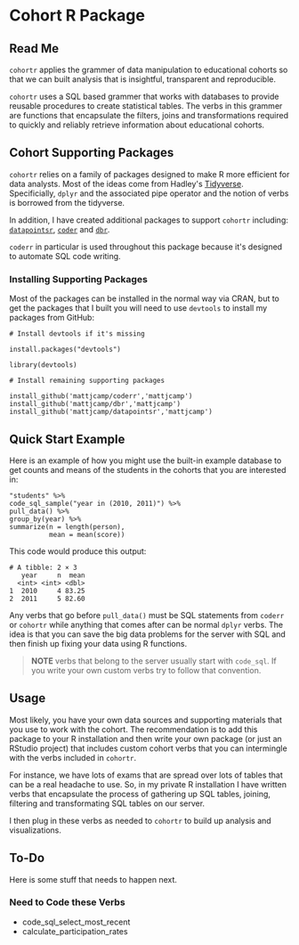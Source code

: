 # Cohort R Package

## Read Me

`cohortr` applies the grammer of data manipulation to educational cohorts so that we can built analysis that is insightful, transparent and reproducible.

`cohortr` uses a SQL based grammer that works with databases to provide reusable 
procedures to create statistical tables. The verbs in this grammer are functions that 
encapsulate the filters, joins and transformations required to quickly and reliably retrieve 
information about educational cohorts.

## Cohort Supporting Packages

`cohortr` relies on a family of packages designed to make R more efficient for
data analysts. Most of the ideas come from Hadley's [Tidyverse](https://github.com/tidyverse/tidyverse). Specificially, `dplyr`
and the associated pipe operator and the notion of verbs is borrowed from
the tidyverse.

In addition, I have created additional packages to support `cohortr` including:
[`datapointsr`](https://github.com/MattjCamp/datapointsr), [`coder`](https://github.com/MattjCamp/coderr) and [`dbr`](https://github.com/MattjCamp/dbr).

`coderr` in particular is used throughout this package because it's designed
to automate SQL code writing.

### Installing Supporting Packages

Most of the packages can be installed in the normal way via
CRAN, but to get the packages that I built you will need to 
use `devtools` to install my packages from GitHub:

```{r}
# Install devtools if it's missing

install.packages("devtools")

library(devtools)

# Install remaining supporting packages

install_github('mattjcamp/coderr','mattjcamp')
install_github('mattjcamp/dbr','mattjcamp')
install_github('mattjcamp/datapointsr','mattjcamp')

```

## Quick Start Example

Here is an example of how you might use the built-in
example database to get counts and means of the students in 
the cohorts that you are interested in:

```{r}
"students" %>%
code_sql_sample("year in (2010, 2011)") %>%
pull_data() %>% 
group_by(year) %>% 
summarize(n = length(person),
          mean = mean(score))
```

This code would produce this output:

```
# A tibble: 2 × 3
   year     n  mean
  <int> <int> <dbl>
1  2010     4 83.25
2  2011     5 82.60
```

Any verbs that go before `pull_data()` must be SQL statements from
`coderr` or `cohortr` while anything that comes after can be normal
`dplyr` verbs. The idea is that you can save the big data problems for
the server with SQL and then finish up fixing your data using R
functions.

>**NOTE** verbs that belong to the server usually start with `code_sql`. If you
write your own custom verbs try to follow that convention.

## Usage

Most likely, you have your own data sources and supporting materials
that you use to work with the cohort. The recommendation is to add this
package to your R installation and then write your own package (or just 
an RStudio project) that includes custom cohort verbs that you can intermingle
with the verbs included in `cohortr`.

For instance, we have lots of exams that are spread over lots of tables that can
be a real headache to use. So, in my private R installation I have written verbs
that encapsulate the process of gathering up SQL tables, joining, filtering and 
transformating SQL tables on our server.

I then plug in these verbs as needed to `cohortr` to build up analysis and visualizations.


## To-Do

Here is some stuff that needs to happen next.

### Need to Code these Verbs

- code_sql_select_most_recent
- calculate_participation_rates
